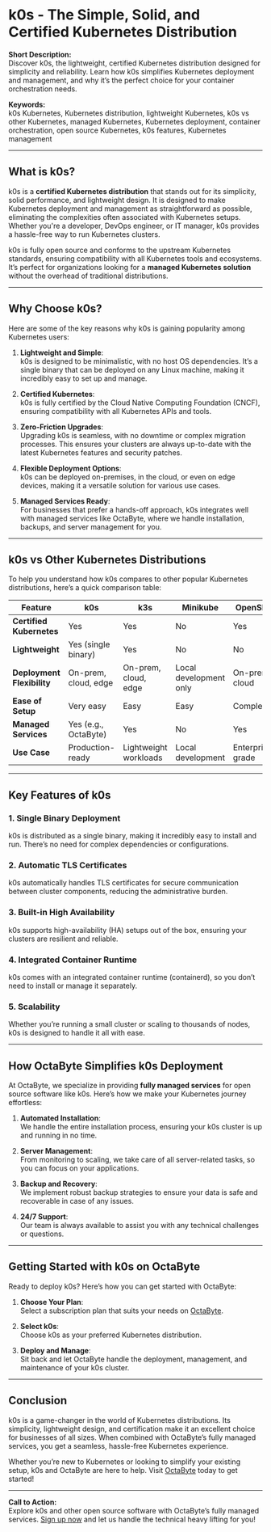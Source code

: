 # k0s - The Simple, Solid, and Certified Kubernetes Distribution

**Short Description:**  
Discover k0s, the lightweight, certified Kubernetes distribution designed for simplicity and reliability. Learn how k0s simplifies Kubernetes deployment and management, and why it’s the perfect choice for your container orchestration needs.

**Keywords:**  
k0s Kubernetes, Kubernetes distribution, lightweight Kubernetes, k0s vs other Kubernetes, managed Kubernetes, Kubernetes deployment, container orchestration, open source Kubernetes, k0s features, Kubernetes management

---

## What is k0s?

k0s is a **certified Kubernetes distribution** that stands out for its simplicity, solid performance, and lightweight design. It is designed to make Kubernetes deployment and management as straightforward as possible, eliminating the complexities often associated with Kubernetes setups. Whether you're a developer, DevOps engineer, or IT manager, k0s provides a hassle-free way to run Kubernetes clusters.

k0s is fully open source and conforms to the upstream Kubernetes standards, ensuring compatibility with all Kubernetes tools and ecosystems. It’s perfect for organizations looking for a **managed Kubernetes solution** without the overhead of traditional distributions.

---

## Why Choose k0s?

Here are some of the key reasons why k0s is gaining popularity among Kubernetes users:

1. **Lightweight and Simple**:  
   k0s is designed to be minimalistic, with no host OS dependencies. It’s a single binary that can be deployed on any Linux machine, making it incredibly easy to set up and manage.

2. **Certified Kubernetes**:  
   k0s is fully certified by the Cloud Native Computing Foundation (CNCF), ensuring compatibility with all Kubernetes APIs and tools.

3. **Zero-Friction Upgrades**:  
   Upgrading k0s is seamless, with no downtime or complex migration processes. This ensures your clusters are always up-to-date with the latest Kubernetes features and security patches.

4. **Flexible Deployment Options**:  
   k0s can be deployed on-premises, in the cloud, or even on edge devices, making it a versatile solution for various use cases.

5. **Managed Services Ready**:  
   For businesses that prefer a hands-off approach, k0s integrates well with managed services like OctaByte, where we handle installation, backups, and server management for you.

---

## k0s vs Other Kubernetes Distributions

To help you understand how k0s compares to other popular Kubernetes distributions, here’s a quick comparison table:

| Feature                  | k0s                          | k3s                          | Minikube                    | OpenShift                   |
|--------------------------|------------------------------|------------------------------|-----------------------------|-----------------------------|
| **Certified Kubernetes** | Yes                          | Yes                          | No                          | Yes                         |
| **Lightweight**          | Yes (single binary)          | Yes                          | No                          | No                          |
| **Deployment Flexibility**| On-prem, cloud, edge        | On-prem, cloud, edge        | Local development only      | On-prem, cloud              |
| **Ease of Setup**        | Very easy                    | Easy                         | Easy                        | Complex                     |
| **Managed Services**     | Yes (e.g., OctaByte)         | Yes                          | No                          | Yes                         |
| **Use Case**             | Production-ready             | Lightweight workloads        | Local development           | Enterprise-grade            |

---

## Key Features of k0s

### 1. Single Binary Deployment  
k0s is distributed as a single binary, making it incredibly easy to install and run. There’s no need for complex dependencies or configurations.

### 2. Automatic TLS Certificates  
k0s automatically handles TLS certificates for secure communication between cluster components, reducing the administrative burden.

### 3. Built-in High Availability  
k0s supports high-availability (HA) setups out of the box, ensuring your clusters are resilient and reliable.

### 4. Integrated Container Runtime  
k0s comes with an integrated container runtime (containerd), so you don’t need to install or manage it separately.

### 5. Scalability  
Whether you’re running a small cluster or scaling to thousands of nodes, k0s is designed to handle it all with ease.

---

## How OctaByte Simplifies k0s Deployment

At OctaByte, we specialize in providing **fully managed services** for open source software like k0s. Here’s how we make your Kubernetes journey effortless:

1. **Automated Installation**:  
   We handle the entire installation process, ensuring your k0s cluster is up and running in no time.

2. **Server Management**:  
   From monitoring to scaling, we take care of all server-related tasks, so you can focus on your applications.

3. **Backup and Recovery**:  
   We implement robust backup strategies to ensure your data is safe and recoverable in case of any issues.

4. **24/7 Support**:  
   Our team is always available to assist you with any technical challenges or questions.

---

## Getting Started with k0s on OctaByte

Ready to deploy k0s? Here’s how you can get started with OctaByte:

1. **Choose Your Plan**:  
   Select a subscription plan that suits your needs on [OctaByte](https://octabyte.io).

2. **Select k0s**:  
   Choose k0s as your preferred Kubernetes distribution.

3. **Deploy and Manage**:  
   Sit back and let OctaByte handle the deployment, management, and maintenance of your k0s cluster.

---

## Conclusion

k0s is a game-changer in the world of Kubernetes distributions. Its simplicity, lightweight design, and certification make it an excellent choice for businesses of all sizes. When combined with OctaByte’s fully managed services, you get a seamless, hassle-free Kubernetes experience.

Whether you’re new to Kubernetes or looking to simplify your existing setup, k0s and OctaByte are here to help. Visit [OctaByte](https://octabyte.io) today to get started!

---

**Call to Action:**  
Explore k0s and other open source software with OctaByte’s fully managed services. [Sign up now](https://octabyte.io) and let us handle the technical heavy lifting for you!